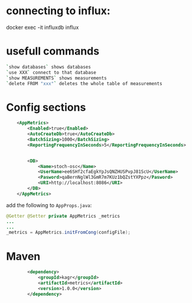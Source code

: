 # connecting to influx:
docker exec -it influxdb influx

# usefull commands
```bash
`show databases` shows databases
`use XXX` connect to that database
`show MEASUREMENTS` shows measurements
`delete FROM "xxx"` deletes the whole table of measurements
```

# Config sections

```xml
	<AppMetrics>
		<Enabled>true</Enabled>
		<AutoCreateDb>true</AutoCreateDb>
		<BatchSizing>1000</BatchSizing>
		<ReportingFrequencyInSeconds>5</ReportingFrequencyInSeconds>


		<DB>
			<Name>stoch-osc</Name>
			<UserName>ee6SHf2cfaEgkYpJsQNZHUSPvpJ81ScU</UserName>
			<Pasword>qaBernNglWl3GmR7m7KUz1bQZstYXPpz</Pasword>
			<URI>http://localhost:8086</URI>
		</DB>
	</AppMetrics>
```


add the following to `AppProps.java`:

```java
@Getter @Setter private AppMetrics _metrics
...
...
_metrics = AppMetrics.initFromCong(configFile);
```

# Maven

```xml
		<dependency>
			<groupId>kagr</groupId>
			<artifactId>metrics</artifactId>
			<version>1.0.0</version>
		</dependency>
```
